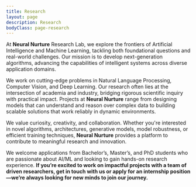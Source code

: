 ```yaml
---
title: Research
layout: page
description: Research
bodyClass: page-research
---
```


At **Neural Nurture** Research Lab, we explore the frontiers of Artificial Intelligence and Machine Learning, tackling both foundational questions and real-world challenges. Our mission is to develop next-generation algorithms, advancing the capabilities of intelligent systems across diverse application domains.

We work on cutting-edge problems in Natural Language Processing, Computer Vision, and Deep Learning. Our research often lies at the intersection of academia and industry, bridging rigorous scientific inquiry with practical impact. Projects at **Neural Nurture** range from designing models that can understand and reason over complex data to building scalable solutions that work reliably in dynamic environments.

We value curiosity, creativity, and collaboration. Whether you're interested in novel algorithms, architectures, generative models, model robustness, or efficient training techniques, **Neural Nurture** provides a platform to contribute to meaningful research and innovation.

We welcome applications from Bachelor’s, Master’s, and PhD students who are passionate about AI/ML and looking to gain hands-on research experience. **If you’re excited to work on impactful projects with a team of driven researchers, get in touch with us or apply for an internship position—we’re always looking for new minds to join our journey.**
